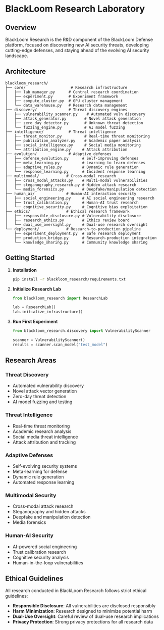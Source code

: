 # BlackLoom Research Laboratory

## Overview

BlackLoom Research is the R&D component of the BlackLoom Defense platform, focused on discovering new AI security threats, developing cutting-edge defenses, and staying ahead of the evolving AI security landscape.

## Architecture

```
blackloom_research/
├── core/                    # Research infrastructure
│   ├── lab_manager.py      # Central research coordination
│   ├── experiment.py       # Experiment framework
│   ├── compute_cluster.py  # GPU cluster management
│   └── data_warehouse.py   # Research data management
├── discovery/              # Threat discovery engines
│   ├── vulnerability_scanner.py    # Automated vuln discovery
│   ├── attack_generator.py        # Novel attack generation
│   ├── zero_day_detector.py       # Unknown threat detection
│   └── fuzzing_engine.py          # AI model fuzzing
├── intelligence/           # Threat intelligence
│   ├── threat_monitor.py          # Real-time threat monitoring
│   ├── publication_analyzer.py    # Academic paper analysis
│   ├── social_intelligence.py     # Social media monitoring
│   └── attribution_engine.py     # Attack attribution
├── evolution/              # Adaptive defenses
│   ├── defense_evolution.py      # Self-improving defenses
│   ├── meta_learning.py          # Learning to learn defenses
│   ├── adaptive_rules.py         # Dynamic rule generation
│   └── response_learning.py      # Incident response learning
├── multimodal/            # Cross-modal research
│   ├── cross_modal_attacks.py    # Multi-modal vulnerabilities
│   ├── steganography_research.py # Hidden attack research
│   └── media_forensics.py        # Deepfake/manipulation detection
├── human_ai/              # Human-AI interaction security
│   ├── social_engineering.py     # AI social engineering research
│   ├── trust_calibration.py      # Human-AI trust research
│   └── cognitive_security.py     # Cognitive bias exploitation
├── ethics/                # Ethical research framework
│   ├── responsible_disclosure.py # Vulnerability disclosure
│   ├── research_ethics.py        # Ethics review board
│   └── dual_use_oversight.py     # Dual-use research oversight
└── deployment/            # Research-to-production pipeline
    ├── experiment_deployment.py  # Safe research deployment
    ├── production_bridge.py      # Research-production integration
    └── knowledge_sharing.py      # Community knowledge sharing
```

## Getting Started

1. **Installation**
   ```bash
   pip install -r blackloom_research/requirements.txt
   ```

2. **Initialize Research Lab**
   ```python
   from blackloom_research import ResearchLab
   
   lab = ResearchLab()
   lab.initialize_infrastructure()
   ```

3. **Run First Experiment**
   ```python
   from blackloom_research.discovery import VulnerabilityScanner
   
   scanner = VulnerabilityScanner()
   results = scanner.scan_model("test_model")
   ```

## Research Areas

### Threat Discovery
- Automated vulnerability discovery
- Novel attack vector generation  
- Zero-day threat detection
- AI model fuzzing and testing

### Threat Intelligence
- Real-time threat monitoring
- Academic research analysis
- Social media threat intelligence
- Attack attribution and tracking

### Adaptive Defenses
- Self-evolving security systems
- Meta-learning for defense
- Dynamic rule generation
- Automated response learning

### Multimodal Security
- Cross-modal attack research
- Steganography and hidden attacks
- Deepfake and manipulation detection
- Media forensics

### Human-AI Security
- AI-powered social engineering
- Trust calibration research
- Cognitive security analysis
- Human-in-the-loop vulnerabilities

## Ethical Guidelines

All research conducted in BlackLoom Research follows strict ethical guidelines:

- **Responsible Disclosure**: All vulnerabilities are disclosed responsibly
- **Harm Minimization**: Research designed to minimize potential harm
- **Dual-Use Oversight**: Careful review of dual-use research implications
- **Privacy Protection**: Strong privacy protections for all research data
